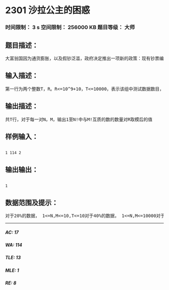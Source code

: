 # 2301 沙拉公主的困惑   
### 时间限制： 3 s     空间限制： 256000 KB     题目等级： 大师  
## 题目描述：  

<pre>
大富翁国因为通货膨胀，以及假钞泛滥，政府决定推出一项新的政策：现有钞票编号范围为1到N的阶乘，但是，政府只发行编号与M!互质的钞票。房地产第一大户沙拉公主决定预测一下大富翁国现在所有真钞票的数量。现在，请你帮助沙拉公主解决这个问题，由于可能张数非常大，你只需计算出对R取模后的答案即可。R是一个合数。
</pre>
  
  
## 输入描述：  

<pre>
第一行为两个整数T，R。R<=10^9+10，T<=10000，表示该组中测试数据数目，R为模,后面T行，每行一对整数N，M，见题目描述
</pre>
  
  
## 输出描述：  

<pre>
共T行，对于每一对N，M，输出1至N!中与M!互质的数的数量对R取模后的值
</pre>
  
  
## 样例输入：  

<pre><code>
1 114 2
</code></pre>
  
  
## 输出输出：  

<pre><code>
1
</code></pre>
  
  
## 数据范围及提示：  

<pre>
对于20%的数据， 1<=N,M<=10,T<=10对于40%的数据， 1<=N,M<=10000对于80%的数据， 1<=N,M<=1000000对于100%的数据，1<=N,M<=10000000
</pre>
  
  
***  

##### AC: 17  
##### WA: 114  
##### TLE: 13  
##### MLE: 1  
##### RE: 8  
